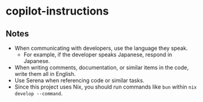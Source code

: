 # copilot-instructions

## Notes

- When communicating with developers, use the language they speak.
  - For example, if the developer speaks Japanese, respond in Japanese.
- When writing comments, documentation, or similar items in the code, write them all in English.
- Use Serena when referencing code or similar tasks.
- Since this project uses Nix, you should run commands like `bun` within `nix develop --command`.
